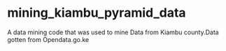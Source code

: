 # mining_kiambu_pyramid_data
A data mining code that was used to mine Data from Kiambu county.Data gotten from Opendata.go.ke
